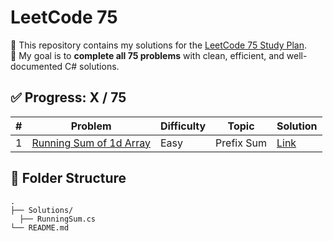 # LeetCode 75

📘 This repository contains my solutions for the [LeetCode 75 Study Plan](https://leetcode.com/study-plan/leetcode-75/).  
🎯 My goal is to **complete all 75 problems** with clean, efficient, and well-documented C# solutions.

## ✅ Progress: X / 75

| # | Problem | Difficulty | Topic | Solution |
|---|---------|------------|-------|----------|
| 1 | [Running Sum of 1d Array](https://leetcode.com/problems/running-sum-of-1d-array/) | Easy | Prefix Sum | [Link](./Solutions/RunningSum.cs) |


## 📂 Folder Structure

```
.
├── Solutions/
  ├── RunningSum.cs
└── README.md
```
